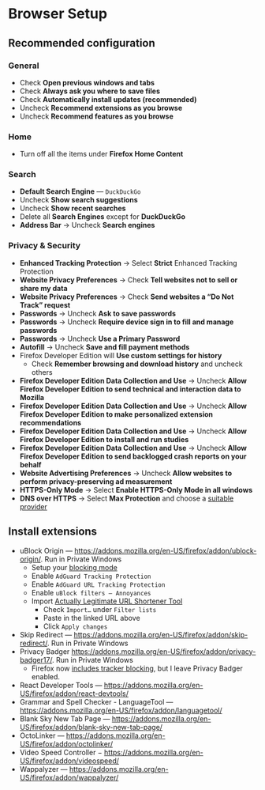 # Browser Setup

## Recommended configuration

### General

- Check **Open previous windows and tabs**
- Check **Always ask you where to save files**
- Check **Automatically install updates (recommended)**
- Uncheck **Recommend extensions as you browse**
- Uncheck **Recommend features as you browse**

### Home

- Turn off all the items under **Firefox Home Content**

### Search

- **Default Search Engine** — `DuckDuckGo`
- Uncheck **Show search suggestions**
- Uncheck **Show recent searches**
- Delete all **Search Engines** except for **DuckDuckGo**
- **Address Bar** → Uncheck **Search engines**

### Privacy & Security

- **Enhanced Tracking Protection** → Select **Strict** Enhanced Tracking Protection
- **Website Privacy Preferences** → Check **Tell websites not to sell or share my data**
- **Website Privacy Preferences** → Check **Send websites a “Do Not Track” request**
- **Passwords** → Uncheck **Ask to save passwords**
- **Passwords** → Uncheck **Require device sign in to fill and manage passwords**
- **Passwords** → Uncheck **Use a Primary Password**
- **Autofill** → Uncheck **Save and fill payment methods**
- Firefox Developer Edition will **Use custom settings for history**
  - Check **Remember browsing and download history** and uncheck others
- **Firefox Developer Edition Data Collection and Use** → Uncheck **Allow Firefox Developer Edition to send technical and interaction data to Mozilla**
- **Firefox Developer Edition Data Collection and Use** → Uncheck **Allow Firefox Developer Edition to make personalized extension recommendations**
- **Firefox Developer Edition Data Collection and Use** → Uncheck **Allow Firefox Developer Edition to install and run studies**
- **Firefox Developer Edition Data Collection and Use** → Uncheck **Allow Firefox Developer Edition to send backlogged crash reports on your behalf**
- **Website Advertising Preferences** → Uncheck **Allow websites to perform privacy-preserving ad measurement**
- **HTTPS-Only Mode** → Select **Enable HTTPS-Only Mode in all windows**
- **DNS over HTTPS** → Select **Max Protection** and choose a [suitable provider](https://www.privacyguides.org/en/dns/#recommended-providers)

## Install extensions

- uBlock Origin — <https://addons.mozilla.org/en-US/firefox/addon/ublock-origin/>. Run in Private Windows
  - Setup your [blocking mode](https://github.com/gorhill/uBlock/wiki/Blocking-mode)
  - Enable `AdGuard Tracking Protection`
  - Enable `AdGuard URL Tracking Protection`
  - Enable `uBlock filters – Annoyances`
  - Import [Actually Legitimate URL Shortener Tool](https://raw.githubusercontent.com/DandelionSprout/adfilt/master/LegitimateURLShortener.txt)
    - Check `Import…` under `Filter lists`
    - Paste in the linked URL above
    - Click `Apply changes`
- Skip Redirect — <https://addons.mozilla.org/en-US/firefox/addon/skip-redirect/>. Run in Private Windows
- Privacy Badger <https://addons.mozilla.org/en-US/firefox/addon/privacy-badger17/>. Run in Private Windows
  - Firefox now [includes tracker blocking](https://blog.mozilla.org/security/2021/02/23/total-cookie-protection/), but I leave Privacy Badger enabled.
- React Developer Tools — <https://addons.mozilla.org/en-US/firefox/addon/react-devtools/>
- Grammar and Spell Checker - LanguageTool — <https://addons.mozilla.org/en-US/firefox/addon/languagetool/>
- Blank Sky New Tab Page — <https://addons.mozilla.org/en-US/firefox/addon/blank-sky-new-tab-page/>
- OctoLinker — <https://addons.mozilla.org/en-US/firefox/addon/octolinker/>
- Video Speed Controller − <https://addons.mozilla.org/en-US/firefox/addon/videospeed/>
- Wappalyzer — <https://addons.mozilla.org/en-US/firefox/addon/wappalyzer/>
